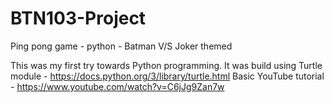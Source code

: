 # BTN103-Project
Ping pong game - python - Batman V/S Joker themed 

This was my first try towards Python programming.
It was build using Turtle module - https://docs.python.org/3/library/turtle.html
Basic YouTube tutorial - https://www.youtube.com/watch?v=C6jJg9Zan7w
